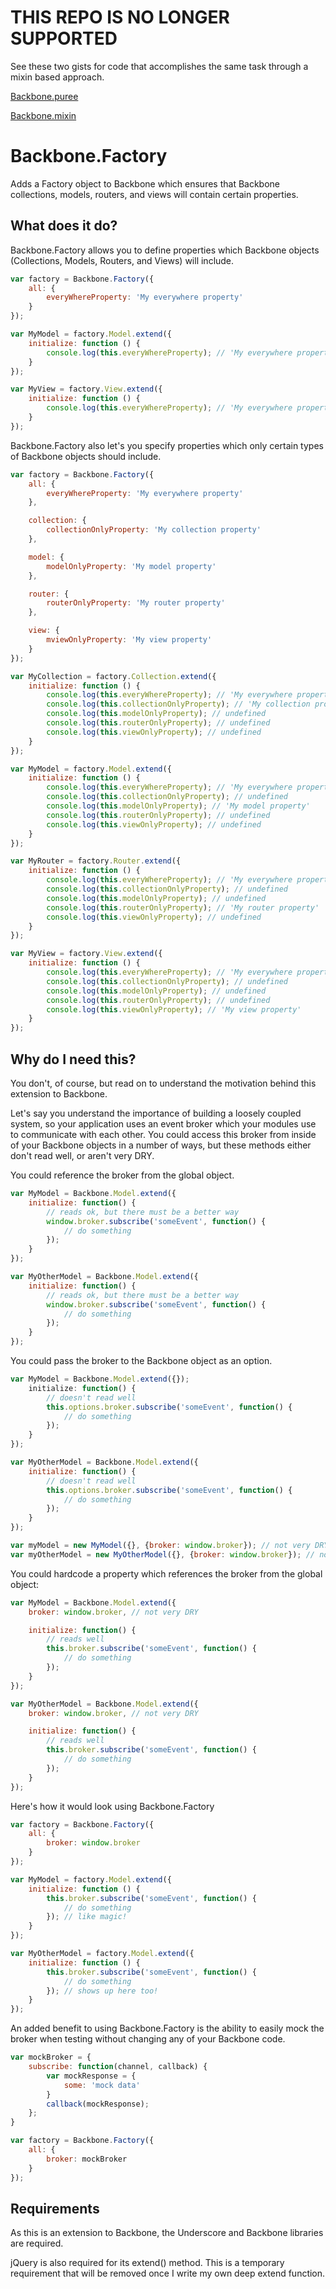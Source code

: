 # THIS REPO IS NO LONGER SUPPORTED

See these two gists for code that accomplishes the same task through a mixin based approach.

[Backbone.puree](https://gist.github.com/craigmaslowski/4449150)

[Backbone.mixin](https://gist.github.com/craigmaslowski/5759511)

Backbone.Factory
================

Adds a Factory object to Backbone which ensures that Backbone collections, models, routers, and views will contain certain properties.

## What does it do?

Backbone.Factory allows you to define properties which Backbone objects (Collections, Models, Routers, and Views) will include.

```JavaScript
var factory = Backbone.Factory({
	all: {
		everyWhereProperty: 'My everywhere property'
	}
});

var MyModel = factory.Model.extend({
	initialize: function () {
		console.log(this.everyWhereProperty); // 'My everywhere property'
	}
});

var MyView = factory.View.extend({
	initialize: function () {
		console.log(this.everyWhereProperty); // 'My everywhere property'
	}
});
```

Backbone.Factory also let's you specify properties which only certain types of Backbone objects should include.

```JavaScript
var factory = Backbone.Factory({
	all: {
		everyWhereProperty: 'My everywhere property'
	}, 

	collection: {
		collectionOnlyProperty: 'My collection property'
	},

	model: {
		modelOnlyProperty: 'My model property'
	},

	router: {
		routerOnlyProperty: 'My router property'
	},

	view: {
		mviewOnlyProperty: 'My view property'
	}
});

var MyCollection = factory.Collection.extend({
	initialize: function () {
		console.log(this.everyWhereProperty); // 'My everywhere property'
		console.log(this.collectionOnlyProperty); // 'My collection property'
		console.log(this.modelOnlyProperty); // undefined
		console.log(this.routerOnlyProperty); // undefined
		console.log(this.viewOnlyProperty); // undefined
	}
});

var MyModel = factory.Model.extend({
	initialize: function () {
		console.log(this.everyWhereProperty); // 'My everywhere property'
		console.log(this.collectionOnlyProperty); // undefined
		console.log(this.modelOnlyProperty); // 'My model property'
		console.log(this.routerOnlyProperty); // undefined
		console.log(this.viewOnlyProperty); // undefined
	}
});

var MyRouter = factory.Router.extend({
	initialize: function () {
		console.log(this.everyWhereProperty); // 'My everywhere property'
		console.log(this.collectionOnlyProperty); // undefined
		console.log(this.modelOnlyProperty); // undefined
		console.log(this.routerOnlyProperty); // 'My router property'
		console.log(this.viewOnlyProperty); // undefined
	}
});

var MyView = factory.View.extend({
	initialize: function () {
		console.log(this.everyWhereProperty); // 'My everywhere property'
		console.log(this.collectionOnlyProperty); // undefined
		console.log(this.modelOnlyProperty); // undefined
		console.log(this.routerOnlyProperty); // undefined
		console.log(this.viewOnlyProperty); // 'My view property'
	}
});
```

## Why do I need this?

You don't, of course, but read on to understand the motivation behind this extension to Backbone.

Let's say you understand the importance of building a loosely coupled system, so your application uses an event broker which your modules use to communicate with each other. You could access this broker from inside of your Backbone objects in a number of ways, but these methods either don't read well, or aren't very DRY.

You could reference the broker from the global object.

```JavaScript
var MyModel = Backbone.Model.extend({
	initialize: function() {
		// reads ok, but there must be a better way
		window.broker.subscribe('someEvent', function() {
			// do something
		}); 
	}
});

var MyOtherModel = Backbone.Model.extend({
	initialize: function() {
		// reads ok, but there must be a better way
		window.broker.subscribe('someEvent', function() {
			// do something
		}); 
	}
});
```
You could pass the broker to the Backbone object as an option.

```JavaScript
var MyModel = Backbone.Model.extend({});
	initialize: function() {
		// doesn't read well
		this.options.broker.subscribe('someEvent', function() {
			// do something
		}); 
	}
});

var MyOtherModel = Backbone.Model.extend({
	initialize: function() {
		// doesn't read well
		this.options.broker.subscribe('someEvent', function() {
			// do something
		}); 
	}
});

var myModel = new MyModel({}, {broker: window.broker}); // not very DRY
var myOtherModel = new MyOtherModel({}, {broker: window.broker}); // not very DRY
```

You could hardcode a property which references the broker from the global object:

```JavaScript
var MyModel = Backbone.Model.extend({
	broker: window.broker, // not very DRY

	initialize: function() {
		// reads well
		this.broker.subscribe('someEvent', function() {
			// do something
		}); 
	}
});

var MyOtherModel = Backbone.Model.extend({
	broker: window.broker, // not very DRY

	initialize: function() {
		// reads well
		this.broker.subscribe('someEvent', function() {
			// do something
		}); 
	}
});
```

Here's how it would look using Backbone.Factory

```JavaScript
var factory = Backbone.Factory({
    all: {
        broker: window.broker
    }
});

var MyModel = factory.Model.extend({
    initialize: function () {
        this.broker.subscribe('someEvent', function() {
			// do something
		}); // like magic!
    }
});

var MyOtherModel = factory.Model.extend({
    initialize: function () {
        this.broker.subscribe('someEvent', function() {
			// do something
		}); // shows up here too!
    }
});
```

An added benefit to using Backbone.Factory is the ability to easily mock the broker when testing without changing any of your Backbone code.

```JavaScript
var mockBroker = {
	subscribe: function(channel, callback) {
		var mockResponse = {
			some: 'mock data'
		}
		callback(mockResponse);
	};
}

var factory = Backbone.Factory({ 
	all: {
		broker: mockBroker
	}
});
```

## Requirements
As this is an extension to Backbone, the Underscore and Backbone libraries are required. 

jQuery is also required for its extend() method. This is a temporary requirement that will be removed once I write my own deep extend function.

